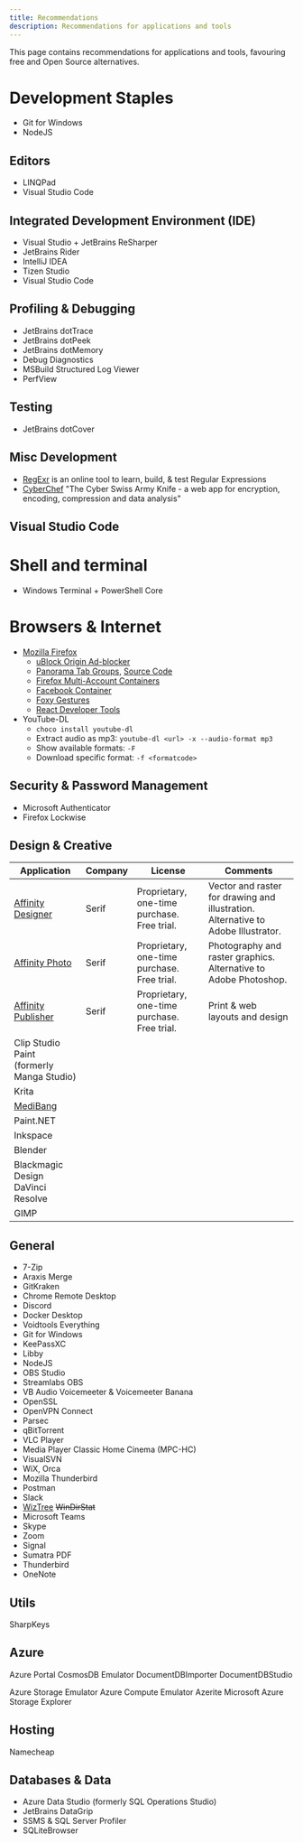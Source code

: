 ```yaml
---
title: Recommendations
description: Recommendations for applications and tools
---
```


This page contains recommendations for applications and tools, favouring free and Open Source alternatives.

# Development Staples

* Git for Windows
* NodeJS

## Editors

* LINQPad
* Visual Studio Code

## Integrated Development Environment (IDE)

* Visual Studio + JetBrains ReSharper
* JetBrains Rider
* IntelliJ IDEA
* Tizen Studio
* Visual Studio Code

## Profiling & Debugging

* JetBrains dotTrace
* JetBrains dotPeek
* JetBrains dotMemory
* Debug Diagnostics
* MSBuild Structured Log Viewer
* PerfView

## Testing

* JetBrains dotCover

## Misc Development

* [RegExr](https://regexr.com/) is an online tool to learn, build, & test Regular Expressions
* [CyberChef](https://gchq.github.io/CyberChef/) "The Cyber Swiss Army Knife - a web app for encryption, encoding, compression and data analysis"

## Visual Studio Code

# Shell and terminal

* Windows Terminal + PowerShell Core

# Browsers & Internet

* [Mozilla Firefox](https://www.mozilla.org/en-US/firefox/)
  * [uBlock Origin Ad-blocker](https://addons.mozilla.org/en-US/firefox/addon/ublock-origin/)
  * [Panorama Tab Groups](https://addons.mozilla.org/en-US/firefox/addon/panorama-tab-groups/), [Source Code](https://github.com/projectdelphai/panorama-tab-groups)
  * [Firefox Multi-Account Containers](https://addons.mozilla.org/en-US/firefox/addon/multi-account-containers/)
  * [Facebook Container](https://addons.mozilla.org/en-US/firefox/addon/facebook-container/)
  * [Foxy Gestures](https://addons.mozilla.org/en-US/firefox/addon/foxy-gestures/)
  * [React Developer Tools](https://addons.mozilla.org/en-US/firefox/addon/react-devtools/)
* YouTube-DL
  * `choco install youtube-dl`
  * Extract audio as mp3: `youtube-dl <url> -x --audio-format mp3`
  * Show available formats: `-F`
  * Download specific format: `-f <formatcode>`

## Security & Password Management

* Microsoft Authenticator
* Firefox Lockwise

## Design & Creative

| Application                               | Company | License | Comments |
|-------------------------------------------|---------|---------|----------|
| [Affinity Designer](https://affinity.serif.com/designer/) | Serif | Proprietary, one-time purchase. Free trial. | Vector and raster for drawing and illustration. Alternative to Adobe Illustrator. |
| [Affinity Photo](https://affinity.serif.com/photo/) | Serif | Proprietary, one-time purchase. Free trial. | Photography and raster graphics. Alternative to Adobe Photoshop. |
| [Affinity Publisher](https://affinity.serif.com/publisher/) | Serif | Proprietary, one-time purchase. Free trial. | Print & web layouts and design |
| Clip Studio Paint (formerly Manga Studio) |         |         |          |
| Krita                                     |         |         |          |
| [MediBang](https://medibangpaint.com/en/) |         |         |          |
| Paint.NET                                 |         |         |          |
| Inkspace                                  |         |         |          |
| Blender                                   |         |         |          |
| Blackmagic Design DaVinci Resolve         |         |         |          |
| GIMP                                      |         |         |          |

## General

* 7-Zip
* Araxis Merge
* GitKraken
* Chrome Remote Desktop
* Discord
* Docker Desktop
* Voidtools Everything
* Git for Windows
* KeePassXC
* Libby
* NodeJS
* OBS Studio
* Streamlabs OBS
* VB Audio Voicemeeter & Voicemeeter Banana
* OpenSSL
* OpenVPN Connect
* Parsec
* qBitTorrent
* VLC Player
* Media Player Classic Home Cinema (MPC-HC)
* VisualSVN
* WiX, Orca
* Mozilla Thunderbird
* Postman
* Slack
* [WizTree](https://www.diskanalyzer.com/) ~~WinDirStat~~
* Microsoft Teams
* Skype
* Zoom
* Signal
* Sumatra PDF
* Thunderbird
* OneNote

## Utils

SharpKeys

## Azure

Azure Portal
CosmosDB Emulator
    DocumentDBImporter
    DocumentDBStudio

Azure Storage Emulator
Azure Compute Emulator
Azerite
Microsoft Azure Storage Explorer

## Hosting

Namecheap

## Databases & Data

* Azure Data Studio (formerly SQL Operations Studio)
* JetBrains DataGrip
* SSMS & SQL Server Profiler
* SQLiteBrowser
